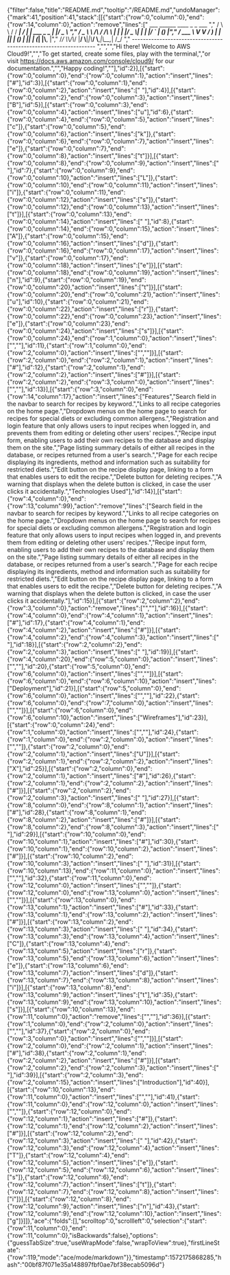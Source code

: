 {"filter":false,"title":"README.md","tooltip":"/README.md","undoManager":{"mark":41,"position":41,"stack":[[{"start":{"row":0,"column":0},"end":{"row":14,"column":0},"action":"remove","lines":["         ___        ______     ____ _                 _  ___  ","        / \\ \\      / / ___|   / ___| | ___  _   _  __| |/ _ \\ ","       / _ \\ \\ /\\ / /\\___ \\  | |   | |/ _ \\| | | |/ _` | (_) |","      / ___ \\ V  V /  ___) | | |___| | (_) | |_| | (_| |\\__, |","     /_/   \\_\\_/\\_/  |____/   \\____|_|\\___/ \\__,_|\\__,_|  /_/ "," ----------------------------------------------------------------- ","","","Hi there! Welcome to AWS Cloud9!","","To get started, create some files, play with the terminal,","or visit https://docs.aws.amazon.com/console/cloud9/ for our documentation.","","Happy coding!",""],"id":2}],[{"start":{"row":0,"column":0},"end":{"row":0,"column":1},"action":"insert","lines":["#"],"id":3}],[{"start":{"row":0,"column":1},"end":{"row":0,"column":2},"action":"insert","lines":[" "],"id":4}],[{"start":{"row":0,"column":2},"end":{"row":0,"column":3},"action":"insert","lines":["B"],"id":5}],[{"start":{"row":0,"column":3},"end":{"row":0,"column":4},"action":"insert","lines":["u"],"id":6},{"start":{"row":0,"column":4},"end":{"row":0,"column":5},"action":"insert","lines":["c"]},{"start":{"row":0,"column":5},"end":{"row":0,"column":6},"action":"insert","lines":["k"]},{"start":{"row":0,"column":6},"end":{"row":0,"column":7},"action":"insert","lines":["e"]},{"start":{"row":0,"column":7},"end":{"row":0,"column":8},"action":"insert","lines":["t"]}],[{"start":{"row":0,"column":8},"end":{"row":0,"column":9},"action":"insert","lines":[" "],"id":7},{"start":{"row":0,"column":9},"end":{"row":0,"column":10},"action":"insert","lines":["L"]},{"start":{"row":0,"column":10},"end":{"row":0,"column":11},"action":"insert","lines":["i"]},{"start":{"row":0,"column":11},"end":{"row":0,"column":12},"action":"insert","lines":["s"]},{"start":{"row":0,"column":12},"end":{"row":0,"column":13},"action":"insert","lines":["t"]}],[{"start":{"row":0,"column":13},"end":{"row":0,"column":14},"action":"insert","lines":[" "],"id":8},{"start":{"row":0,"column":14},"end":{"row":0,"column":15},"action":"insert","lines":["A"]},{"start":{"row":0,"column":15},"end":{"row":0,"column":16},"action":"insert","lines":["d"]},{"start":{"row":0,"column":16},"end":{"row":0,"column":17},"action":"insert","lines":["v"]},{"start":{"row":0,"column":17},"end":{"row":0,"column":18},"action":"insert","lines":["e"]}],[{"start":{"row":0,"column":18},"end":{"row":0,"column":19},"action":"insert","lines":["n"],"id":9},{"start":{"row":0,"column":19},"end":{"row":0,"column":20},"action":"insert","lines":["t"]}],[{"start":{"row":0,"column":20},"end":{"row":0,"column":21},"action":"insert","lines":["u"],"id":10},{"start":{"row":0,"column":21},"end":{"row":0,"column":22},"action":"insert","lines":["r"]},{"start":{"row":0,"column":22},"end":{"row":0,"column":23},"action":"insert","lines":["e"]},{"start":{"row":0,"column":23},"end":{"row":0,"column":24},"action":"insert","lines":["s"]}],[{"start":{"row":0,"column":24},"end":{"row":1,"column":0},"action":"insert","lines":["",""],"id":11},{"start":{"row":1,"column":0},"end":{"row":2,"column":0},"action":"insert","lines":["",""]}],[{"start":{"row":2,"column":0},"end":{"row":2,"column":1},"action":"insert","lines":["#"],"id":12},{"start":{"row":2,"column":1},"end":{"row":2,"column":2},"action":"insert","lines":["#"]}],[{"start":{"row":2,"column":2},"end":{"row":3,"column":0},"action":"insert","lines":["",""],"id":13}],[{"start":{"row":3,"column":0},"end":{"row":14,"column":17},"action":"insert","lines":["Features","Search field in the navbar to search for recipes by keyword.","Links to all recipe categories on the home page.","Dropdown menus on the home page to search for recipes for special diets or excluding common allergens.","Registration and login feature that only allows users to input recipes when logged in, and prevents them from editing or deleting other users' recipes.","Recipe input form, enabling users to add their own recipes to the database and display them on the site.","Page listing summary details of either all recipes in the database, or recipes returned from a user's search.","Page for each recipe displaying its ingredients, method and information such as suitability for restricted diets.","Edit button on the recipe display page, linking to a form that enables users to edit the recipe.","Delete button for deleting recipes.","A warning that displays when the delete button is clicked, in case the user clicks it accidentally.","Technologies Used"],"id":14}],[{"start":{"row":4,"column":0},"end":{"row":13,"column":99},"action":"remove","lines":["Search field in the navbar to search for recipes by keyword.","Links to all recipe categories on the home page.","Dropdown menus on the home page to search for recipes for special diets or excluding common allergens.","Registration and login feature that only allows users to input recipes when logged in, and prevents them from editing or deleting other users' recipes.","Recipe input form, enabling users to add their own recipes to the database and display them on the site.","Page listing summary details of either all recipes in the database, or recipes returned from a user's search.","Page for each recipe displaying its ingredients, method and information such as suitability for restricted diets.","Edit button on the recipe display page, linking to a form that enables users to edit the recipe.","Delete button for deleting recipes.","A warning that displays when the delete button is clicked, in case the user clicks it accidentally."],"id":15}],[{"start":{"row":2,"column":2},"end":{"row":3,"column":0},"action":"remove","lines":["",""],"id":16}],[{"start":{"row":4,"column":0},"end":{"row":4,"column":1},"action":"insert","lines":["#"],"id":17},{"start":{"row":4,"column":1},"end":{"row":4,"column":2},"action":"insert","lines":["#"]}],[{"start":{"row":4,"column":2},"end":{"row":4,"column":3},"action":"insert","lines":[" "],"id":18}],[{"start":{"row":2,"column":2},"end":{"row":2,"column":3},"action":"insert","lines":[" "],"id":19}],[{"start":{"row":4,"column":20},"end":{"row":5,"column":0},"action":"insert","lines":["",""],"id":20},{"start":{"row":5,"column":0},"end":{"row":6,"column":0},"action":"insert","lines":["",""]}],[{"start":{"row":6,"column":0},"end":{"row":6,"column":10},"action":"insert","lines":["Deployment"],"id":21}],[{"start":{"row":5,"column":0},"end":{"row":6,"column":0},"action":"insert","lines":["",""],"id":22},{"start":{"row":6,"column":0},"end":{"row":7,"column":0},"action":"insert","lines":["",""]}],[{"start":{"row":6,"column":0},"end":{"row":6,"column":10},"action":"insert","lines":["Wireframes"],"id":23}],[{"start":{"row":0,"column":24},"end":{"row":1,"column":0},"action":"insert","lines":["",""],"id":24},{"start":{"row":1,"column":0},"end":{"row":2,"column":0},"action":"insert","lines":["",""]},{"start":{"row":2,"column":0},"end":{"row":2,"column":1},"action":"insert","lines":["U"]}],[{"start":{"row":2,"column":1},"end":{"row":2,"column":2},"action":"insert","lines":["X"],"id":25}],[{"start":{"row":2,"column":0},"end":{"row":2,"column":1},"action":"insert","lines":["#"],"id":26},{"start":{"row":2,"column":1},"end":{"row":2,"column":2},"action":"insert","lines":["#"]}],[{"start":{"row":2,"column":2},"end":{"row":2,"column":3},"action":"insert","lines":[" "],"id":27}],[{"start":{"row":8,"column":0},"end":{"row":8,"column":1},"action":"insert","lines":["#"],"id":28},{"start":{"row":8,"column":1},"end":{"row":8,"column":2},"action":"insert","lines":["#"]}],[{"start":{"row":8,"column":2},"end":{"row":8,"column":3},"action":"insert","lines":[" "],"id":29}],[{"start":{"row":10,"column":0},"end":{"row":10,"column":1},"action":"insert","lines":["#"],"id":30},{"start":{"row":10,"column":1},"end":{"row":10,"column":2},"action":"insert","lines":["#"]}],[{"start":{"row":10,"column":2},"end":{"row":10,"column":3},"action":"insert","lines":[" "],"id":31}],[{"start":{"row":10,"column":13},"end":{"row":11,"column":0},"action":"insert","lines":["",""],"id":32},{"start":{"row":11,"column":0},"end":{"row":12,"column":0},"action":"insert","lines":["",""]},{"start":{"row":12,"column":0},"end":{"row":13,"column":0},"action":"insert","lines":["",""]}],[{"start":{"row":13,"column":0},"end":{"row":13,"column":1},"action":"insert","lines":["#"],"id":33},{"start":{"row":13,"column":1},"end":{"row":13,"column":2},"action":"insert","lines":["#"]}],[{"start":{"row":13,"column":2},"end":{"row":13,"column":3},"action":"insert","lines":[" "],"id":34},{"start":{"row":13,"column":3},"end":{"row":13,"column":4},"action":"insert","lines":["C"]},{"start":{"row":13,"column":4},"end":{"row":13,"column":5},"action":"insert","lines":["r"]},{"start":{"row":13,"column":5},"end":{"row":13,"column":6},"action":"insert","lines":["e"]},{"start":{"row":13,"column":6},"end":{"row":13,"column":7},"action":"insert","lines":["d"]},{"start":{"row":13,"column":7},"end":{"row":13,"column":8},"action":"insert","lines":["i"]}],[{"start":{"row":13,"column":8},"end":{"row":13,"column":9},"action":"insert","lines":["t"],"id":35},{"start":{"row":13,"column":9},"end":{"row":13,"column":10},"action":"insert","lines":["s"]}],[{"start":{"row":10,"column":13},"end":{"row":11,"column":0},"action":"remove","lines":["",""],"id":36}],[{"start":{"row":1,"column":0},"end":{"row":2,"column":0},"action":"insert","lines":["",""],"id":37},{"start":{"row":2,"column":0},"end":{"row":3,"column":0},"action":"insert","lines":["",""]}],[{"start":{"row":2,"column":0},"end":{"row":2,"column":1},"action":"insert","lines":["#"],"id":38},{"start":{"row":2,"column":1},"end":{"row":2,"column":2},"action":"insert","lines":["#"]}],[{"start":{"row":2,"column":2},"end":{"row":2,"column":3},"action":"insert","lines":[" "],"id":39}],[{"start":{"row":2,"column":3},"end":{"row":2,"column":15},"action":"insert","lines":["Introduction"],"id":40}],[{"start":{"row":10,"column":13},"end":{"row":11,"column":0},"action":"insert","lines":["",""],"id":41},{"start":{"row":11,"column":0},"end":{"row":12,"column":0},"action":"insert","lines":["",""]},{"start":{"row":12,"column":0},"end":{"row":12,"column":1},"action":"insert","lines":["#"]},{"start":{"row":12,"column":1},"end":{"row":12,"column":2},"action":"insert","lines":["#"]}],[{"start":{"row":12,"column":2},"end":{"row":12,"column":3},"action":"insert","lines":[" "],"id":42},{"start":{"row":12,"column":3},"end":{"row":12,"column":4},"action":"insert","lines":["T"]},{"start":{"row":12,"column":4},"end":{"row":12,"column":5},"action":"insert","lines":["e"]},{"start":{"row":12,"column":5},"end":{"row":12,"column":6},"action":"insert","lines":["s"]},{"start":{"row":12,"column":6},"end":{"row":12,"column":7},"action":"insert","lines":["t"]},{"start":{"row":12,"column":7},"end":{"row":12,"column":8},"action":"insert","lines":["i"]}],[{"start":{"row":12,"column":8},"end":{"row":12,"column":9},"action":"insert","lines":["n"],"id":43},{"start":{"row":12,"column":9},"end":{"row":12,"column":10},"action":"insert","lines":["g"]}]]},"ace":{"folds":[],"scrolltop":0,"scrollleft":0,"selection":{"start":{"row":11,"column":0},"end":{"row":11,"column":0},"isBackwards":false},"options":{"guessTabSize":true,"useWrapMode":false,"wrapToView":true},"firstLineState":{"row":119,"mode":"ace/mode/markdown"}},"timestamp":1572175868285,"hash":"00bf87f071e35a148897fbf0ae7bf38ecab5096d"}